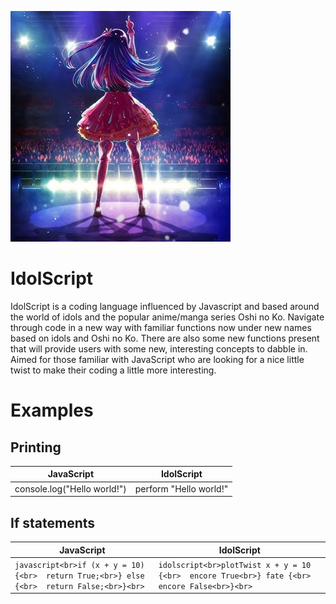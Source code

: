 ![Alt text](doc/logo.png)

# IdolScript

IdolScript is a coding language influenced by Javascript and based around the world of idols and the popular anime/manga series Oshi no Ko. Navigate through code in a new way with familiar functions now under new names based on idols and Oshi no Ko. There are also some new functions present that will provide users with some new, interesting concepts to dabble in. Aimed for those familiar with JavaScript who are looking for a nice little twist to make their coding a little more interesting.

# Examples

## Printing ##

| JavaScript                          | IdolScript                 |
|-------------------------------------|-----------------------------|
| console.log("Hello world!")        | perform "Hello world!"      |

## If statements ##


| JavaScript | IdolScript |
|------------|-----------|
| ```javascript<br>if (x + y = 10) {<br>  return True;<br>} else {<br>  return False;<br>}<br>``` | ```idolscript<br>plotTwist x + y = 10 {<br>  encore True<br>} fate {<br>  encore False<br>}<br>``` |




